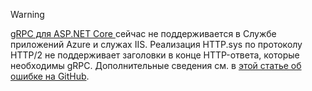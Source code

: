 > [!WARNING]
> [gRPC для ASP.NET Core ](xref:grpc/index) сейчас не поддерживается в Службе приложений Azure и служах IIS. Реализация HTTP.sys по протоколу HTTP/2 не поддерживает заголовки в конце HTTP-ответа, которые необходимы gRPC. Дополнительные сведения см. в [этой статье об ошибке на GitHub](https://github.com/dotnet/AspNetCore/issues/9020).
